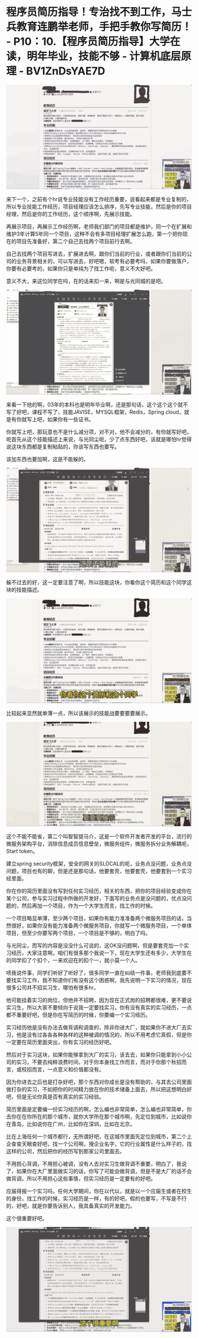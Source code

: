 # 程序员简历指导！专治找不到工作，马士兵教育连鹏举老师，手把手教你写简历！ - P10：10.【程序员简历指导】大学在读，明年毕业，技能不够 - 计算机底层原理 - BV1ZnDsYAE7D

![](img/6a38918071f278eb7e6967cabd725043_0.png)

来下一个，之前有个hr说专业技能没有工作经历重要，说看起来都是专业复制的，所以专业技能工作经历，项目经理应该怎么排序，先写专业技能，然后是你的项目经理，然后是你的工作经历，这个顺序啊，先展示技能。

再展示项目，再展示工作经历啊，老师我们部门的项目都是维护，同一个在扩展和维护3年计算5年同一个项目，这种不会有多项目经理扩展怎么跑，第一个把你现在的项目先准备好，第二个自己去找两个项目前行去啊。

自己去找两个项目写进去，扩展进去啊，跟你们当前的行业，或者跟你们当前的公司的业务背景相关的，可以写进去，好吧嗯，软考有必要考吗，如果你要做落户，你要有必要考的，如果你只是单纯为了找工作呃，意义不大好吧。

意义不大，来这位同学在吗，在的话来扣一来，啊是与光同城的是吧。

![](img/6a38918071f278eb7e6967cabd725043_2.png)

来看一下他的啊，03年的本科也是明年毕业啊，还是那句话，这个这个这个就不写了好吧，课程不写了，技能JAVISE，MYSQL框架，Redis，Spring cloud，就是有你就写上吧，如果你有一些证书。

你就写上吧，那玩意也不是什么减分项，对不对，他不会减分的，有你就写好吧，呃首先从这个技能描述上来说，与光同尘呃，少了点东西好吧，该就是哪怕hr觉得说这块东西都是复制粘贴的，你该写东西也要写。

该加东西也要加啊，这是不能躲的。

![](img/6a38918071f278eb7e6967cabd725043_4.png)

躲不过去的好，这一定要注意了啊，所以技能这块，你看你这个简历和这个同学这块的技能描述。

![](img/6a38918071f278eb7e6967cabd725043_6.png)

比较起来显然就单薄一点，所以该展示的技能战要要要要展示。

![](img/6a38918071f278eb7e6967cabd725043_8.png)

这个不能不能省，第二个叫智智提马介，这是一个软件开发者开发的平台，流行的微服务架构平台，消除信息成员信息壁垒，微服务组件，微服务拆分业务解耦呃，Start token。

建立spring security框架，安全的网关的SLOCAL的呃，业务点没问题，业务点没问题，项目也有的聊，但是还是那句话，他要套壳，他要套壳，他要套到一个实习经里面。

你在你的简历里面没有写到任何实习经历，相关的东西，把你的项目经验变成你在某个公司，参与实习过程中所做的开发好，下面写的业务点是没问题的，优点没问题的，然后再加一个项目，作为一个大学生而言，找工作的时候。

一个项目略显单薄，至少两个项目，如果你有能力准准备两个微服务项目的话，当然很好，如果你没有能力准备两个微服务项目，你就写一个微服务项目，一个单体项目，但至少你要写两个项目，一个项目是不够的，明白了吗。

与光同尘，而写的内容是没没什么可说的，这OK没问题啊，但是要套壳加一个实习经历，大家注意啊，咱们有很多那个我说一下，现在大学生还有多少，大学生在的同学扣了个扣个，一来欢迎在的扣个一，就小莫一个人。

啧我说件事，同学们听好了听好了，很多同学一直在纠结一件事，老师我到底要不要找实习工作，我不知道你们有没有这个困惑啊，我先说明一下实习的情况，现在很多公司并不招实习生，哪怕有很多hr。

他可能挂着实习的岗位，但他并不招聘，因为现在正式岗的招聘都很难，更不要说实习生，所以大家不要倾向于说我一定要找实习，你有没有真实的实习经历，一点都不重要好吧，但是你在写简历的时候，你要编一个实习经历。

实习经历他是没有办法去做背调和调查的，除非你进大厂，就如果你不进大厂去实习，他是没有过各各各种各样的这种被调的情况的，所以不用考虑它真假，但是你一定要在简历里面突出，你有实习的经历好吧。

然后对于实习这块，如果你能够拿到大厂的实习，该去去，如果你只能拿到小小公司的实习，不要去纯粹浪费时间，对于你本身找工作而言，而对于你那个秋招而言，或校招而言，一点意义和价值都没有。

因为你进去之后也是打杂好吧，那个东西对你成长是没有帮助的，与其去公司里面做打杂的实习，不如把你的时间精力放在你的技术储备上面去，所以把这想明白好吧，但是无论你真是否有真实的实习经验。

简历里面是定要编一份实习经历的啊，怎么编也非常简单，怎么编也非常简单，你去你在在你所在的那个城市，就你大学所在那个城市啊，先定位到城市，比如说你在青岛，比如说你在广州，比如你在深圳，比如在北京。

比在上海任何一个城市都行，无所谓好吧，在这城市里面先定位到城市，第二个上企查查天眼查好吧，找一个公司啊，搜企业名字，它的行业属性是什么样子的，找这样的公司，然后把你的经历写到那家公司里面去。

不用担心背调，不用担心被调，没有人去对实习生做背调不重要，明白了，我说了，如果你在大厂里面做实习的话，你写了可能会做背调，但是不是大厂的话不会做背调，所以不用担心这些事情，但实习经历是一定要有的好吧。

应届得报一个实习吗，任何大学期间，你在以代以，就是以一个应届生或者在校生的身份，找工作的时候，实习经历是一样，有的好吧，假的也要写，不写是不行的，好吧，就是你要告诉别人，我具备真实的开发能力。

这个很重要好吧。

![](img/6a38918071f278eb7e6967cabd725043_10.png)